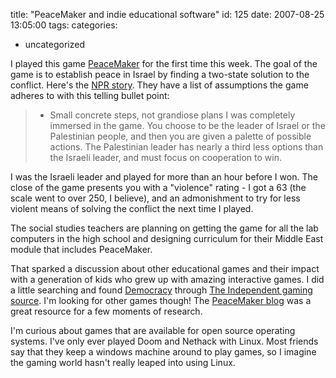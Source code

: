 title: "PeaceMaker and indie educational software"
id: 125
date: 2007-08-25 13:05:00
tags: 
categories: 
- uncategorized

I played this game [PeaceMaker](http://www.peacemakergame.com/) for the first time this week.  The goal of the game is to establish peace in Israel by finding a two-state solution to the conflict. Here's the [NPR story](http://www.npr.org/templates/story/story.php?storyId=12056286). They have a list of assumptions the game adheres to with this telling bullet point:
> *   Small concrete steps, not grandiose plans
I was completely immersed in the game. You choose to be the leader of Israel or the Palestinian people, and then you are given a palette of possible actions. The Palestinian leader has nearly a third less options than the Israeli leader, and must focus on cooperation to win.

I was the Israeli leader and played for more than an hour before I won. The close of the game presents you with a "violence" rating - I got a 63 (the scale went to over 250, I believe), and an admonishment to try for less violent means of solving the conflict the next time I played.

The social studies teachers are planning on getting the game for all the lab computers in the high school and designing curriculum for their Middle East module that includes PeaceMaker.

That sparked a discussion about other educational games and their impact with a generation of kids who grew up with amazing interactive games. I did a little searching and found [Democracy](http://www.positech.co.uk/democracy/) through [The Independent gaming source](http://www.tigsource.com/features/games11-20.html). I'm looking for other games though! The [PeaceMaker blog](http://www.peacemakergame.com/blog/) was a great resource for a few moments of research.

I'm curious about games that are available for open source operating systems. I've only ever played Doom and Nethack with Linux. Most friends say that they keep a windows machine around to play games, so I imagine the gaming world hasn't really leaped into using Linux.
